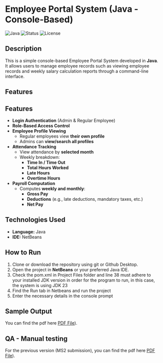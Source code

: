 # Employee Portal System (Java - Console-Based)

![Java](https://img.shields.io/badge/Language-Java-blue.svg)
![Status](https://img.shields.io/badge/Status-Completed-brightgreen)
![License](https://img.shields.io/badge/License-MIT-lightgrey)

## Description

This is a simple console-based Employee Portal System developed in **Java**. It allows users to manage employee records such as viewing employee records and weekly salary calculation reports through a command-line interface.

## Features

## Features
- **Login Authentication** (Admin & Regular Employee)
- **Role-Based Access Control**
- **Employee Profile Viewing**
  - Regular employees view **their own profile**
  - Admins can **view/search all profiles**
- **Attendance Tracking**
  - View attendance by **selected month**
  - Weekly breakdown:
    - **Time In / Time Out**
    - **Total Hours Worked**
    - **Late Hours**
    - **Overtime Hours**
- **Payroll Computation**
  - Computes **weekly and monthly**:
    - **Gross Pay**
    - **Deductions** (e.g., late deductions, mandatory taxes, etc.)
    - **Net Pay**



## Technologies Used

- **Language:** Java
- **IDE:** NetBeans

## How to Run

1. Clone or download the repository using git or Github Desktop.
2. Open the project in **NetBeans** or your preferred Java IDE.
3. Check the pom.xml in Project Files folder and line 38 must adhere to your installed JDK version in order for the program to run, in this case, the system is using JDK 23
4. Find the Run tab in Netbeans and run the project
5. Enter the necessary details in the console prompt

## Sample Output
You can find the pdf here [PDF File](https://drive.google.com/file/d/1zk3rI6YtemFsR-1lbdECMQ-ARIcgSeCR/view?usp=drive_link)).

## QA - Manual testing
For the previous version (MS2 submission), you can find the pdf here [PDF File](https://drive.google.com/file/d/19cLuhTDIO4i3k5YHfI7gMaQApNgsF9gM/view?usp=drive_link)).

